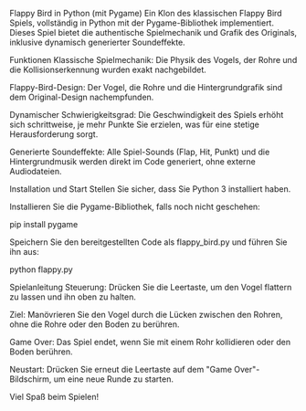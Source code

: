 Flappy Bird in Python (mit Pygame)
Ein Klon des klassischen Flappy Bird Spiels, vollständig in Python mit der Pygame-Bibliothek implementiert. Dieses Spiel bietet die authentische Spielmechanik und Grafik des Originals, inklusive dynamisch generierter Soundeffekte.

Funktionen
Klassische Spielmechanik: Die Physik des Vogels, der Rohre und die Kollisionserkennung wurden exakt nachgebildet.

Flappy-Bird-Design: Der Vogel, die Rohre und die Hintergrundgrafik sind dem Original-Design nachempfunden.

Dynamischer Schwierigkeitsgrad: Die Geschwindigkeit des Spiels erhöht sich schrittweise, je mehr Punkte Sie erzielen, was für eine stetige Herausforderung sorgt.

Generierte Soundeffekte: Alle Spiel-Sounds (Flap, Hit, Punkt) und die Hintergrundmusik werden direkt im Code generiert, ohne externe Audiodateien.

Installation und Start
Stellen Sie sicher, dass Sie Python 3 installiert haben.

Installieren Sie die Pygame-Bibliothek, falls noch nicht geschehen:

pip install pygame

Speichern Sie den bereitgestellten Code als flappy_bird.py und führen Sie ihn aus:

python flappy.py

Spielanleitung
Steuerung: Drücken Sie die Leertaste, um den Vogel flattern zu lassen und ihn oben zu halten.

Ziel: Manövrieren Sie den Vogel durch die Lücken zwischen den Rohren, ohne die Rohre oder den Boden zu berühren.

Game Over: Das Spiel endet, wenn Sie mit einem Rohr kollidieren oder den Boden berühren.

Neustart: Drücken Sie erneut die Leertaste auf dem "Game Over"-Bildschirm, um eine neue Runde zu starten.

Viel Spaß beim Spielen!
